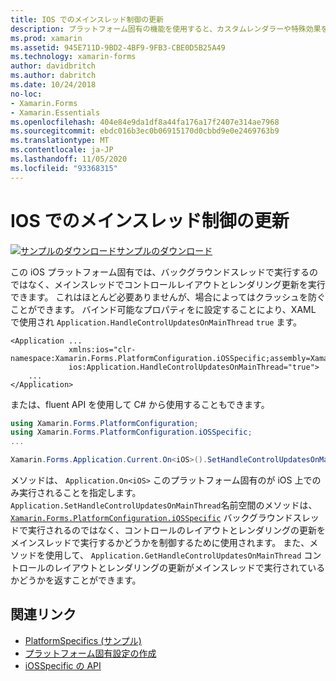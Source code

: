 ```yaml
---
title: IOS でのメインスレッド制御の更新
description: プラットフォーム固有の機能を使用すると、カスタムレンダラーや特殊効果を実装することなく、特定のプラットフォームでのみ使用できる機能を使用できます。 この記事では、メインスレッドでコントロールのレイアウトとレンダリングの更新を実行できるようにする iOS プラットフォーム固有のを使用する方法について説明します。
ms.prod: xamarin
ms.assetid: 945E711D-9BD2-4BF9-9FB3-CBE0D5B25A49
ms.technology: xamarin-forms
author: davidbritch
ms.author: dabritch
ms.date: 10/24/2018
no-loc:
- Xamarin.Forms
- Xamarin.Essentials
ms.openlocfilehash: 404e84e9da1df8a44fa176a17f2407e314ae7968
ms.sourcegitcommit: ebdc016b3ec0b06915170d0cbbd9e0e2469763b9
ms.translationtype: MT
ms.contentlocale: ja-JP
ms.lasthandoff: 11/05/2020
ms.locfileid: "93368315"
---
```

# <a name="main-thread-control-updates-on-ios"></a>IOS でのメインスレッド制御の更新

[![サンプルのダウンロード](~/media/shared/download.png)サンプルのダウンロード](/samples/xamarin/xamarin-forms-samples/userinterface-platformspecifics)

この iOS プラットフォーム固有では、バックグラウンドスレッドで実行するのではなく、メインスレッドでコントロールレイアウトとレンダリング更新を実行できます。 これはほとんど必要ありませんが、場合によってはクラッシュを防ぐことができます。 バインド可能なプロパティをに設定することにより、XAML で使用され `Application.HandleControlUpdatesOnMainThread` `true` ます。

```xaml
<Application ...
             xmlns:ios="clr-namespace:Xamarin.Forms.PlatformConfiguration.iOSSpecific;assembly=Xamarin.Forms.Core"
             ios:Application.HandleControlUpdatesOnMainThread="true">
    ...
</Application>
```

または、fluent API を使用して C# から使用することもできます。

```csharp
using Xamarin.Forms.PlatformConfiguration;
using Xamarin.Forms.PlatformConfiguration.iOSSpecific;
...

Xamarin.Forms.Application.Current.On<iOS>().SetHandleControlUpdatesOnMainThread(true);
```

メソッドは、 `Application.On<iOS>` このプラットフォーム固有のが iOS 上でのみ実行されることを指定します。 `Application.SetHandleControlUpdatesOnMainThread`名前空間のメソッドは、 [`Xamarin.Forms.PlatformConfiguration.iOSSpecific`](xref:Xamarin.Forms.PlatformConfiguration.iOSSpecific) バックグラウンドスレッドで実行されるのではなく、コントロールのレイアウトとレンダリングの更新をメインスレッドで実行するかどうかを制御するために使用されます。 また、メソッドを使用して、 `Application.GetHandleControlUpdatesOnMainThread` コントロールのレイアウトとレンダリングの更新がメインスレッドで実行されているかどうかを返すことができます。

## <a name="related-links"></a>関連リンク

- [PlatformSpecifics (サンプル)](/samples/xamarin/xamarin-forms-samples/userinterface-platformspecifics)
- [プラットフォーム固有設定の作成](~/xamarin-forms/platform/platform-specifics/index.md#creating-platform-specifics)
- [iOSSpecific の API](xref:Xamarin.Forms.PlatformConfiguration.iOSSpecific)